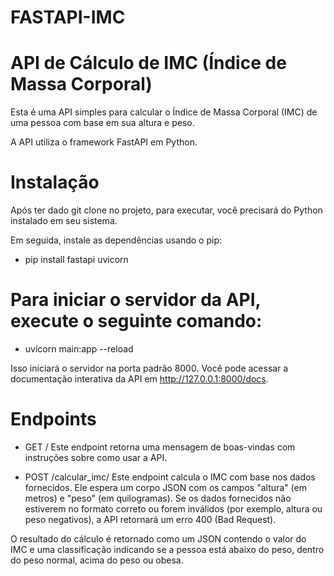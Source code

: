 # FASTAPI-IMC

# API de Cálculo de IMC (Índice de Massa Corporal)
Esta é uma API simples para calcular o Índice de Massa Corporal (IMC) de uma pessoa com base em sua altura e peso. 

A API utiliza o framework FastAPI em Python.

# Instalação
Após ter dado git clone no projeto, para executar, você precisará do Python instalado em seu sistema. 

Em seguida, instale as dependências usando o pip:
- pip install fastapi uvicorn

# Para iniciar o servidor da API, execute o seguinte comando:
- uvicorn main:app --reload

Isso iniciará o servidor na porta padrão 8000. 
Você pode acessar a documentação interativa da API em http://127.0.0.1:8000/docs.

# Endpoints
- GET /
Este endpoint retorna uma mensagem de boas-vindas com instruções sobre como usar a API.

- POST /calcular_imc/
Este endpoint calcula o IMC com base nos dados fornecidos. Ele espera um corpo JSON com os campos "altura" (em metros) e "peso" (em quilogramas). Se os dados fornecidos não estiverem no formato correto ou forem inválidos (por exemplo, altura ou peso negativos), a API retornará um erro 400 (Bad Request).

O resultado do cálculo é retornado como um JSON contendo o valor do IMC e uma classificação indicando se a pessoa está abaixo do peso, dentro do peso normal, acima do peso ou obesa.

